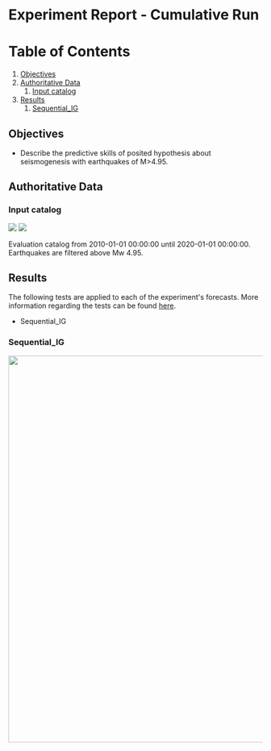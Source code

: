# Experiment Report - Cumulative Run <a name="experiment_report_-_cumulative_run"></a>


# Table of Contents
   1. [Objectives](#objectives)
   1. [Authoritative Data](#authoritative_data)
      1. [Input catalog](#input_catalog)
   1. [Results](#results)
      1. [Sequential_IG](#sequential_ig)

## Objectives <a name="objectives"></a>


* Describe the predictive skills of posited hypothesis about seismogenesis with earthquakes of M>4.95.

## Authoritative Data <a name="authoritative_data"></a>


### Input catalog  <a name="input_catalog"></a>



<img src="/home/pciturri/PycharmProjects/fe_italy_ti/src/sequential/results/catalog.png" />
<img src="/home/pciturri/PycharmProjects/fe_italy_ti/src/sequential/results/events.png" />


Evaluation catalog from 2010-01-01 00:00:00 until 2020-01-01 00:00:00. Earthquakes are filtered above Mw 4.95.
## Results <a name="results"></a>

The following tests are applied to each of the experiment's forecasts. More information regarding the tests can be found [here](https://docs.cseptesting.org/getting_started/theory.html).
* Sequential_IG

### Sequential_IG  <a name="sequential_ig"></a>



<img src="/home/pciturri/PycharmProjects/fe_italy_ti/src/sequential/results/2010-01-01_2020-01-01/figures/Sequential_IG.png" width=768/>



